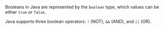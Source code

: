 Booleans in Java are represented by the `boolean` type, which values can be either `true` or `false`.

Java supports three boolean operators: `!` (NOT), `&&` (AND), and `||` (OR).
